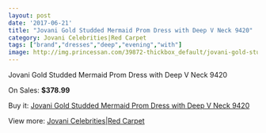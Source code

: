 ```yaml
---
layout: post
date: '2017-06-21'
title: "Jovani Gold Studded Mermaid Prom Dress with Deep V Neck 9420"
category: Jovani Celebrities|Red Carpet
tags: ["brand","dresses","deep","evening","with"]
image: http://img.princessan.com/39872-thickbox_default/jovani-gold-studded-mermaid-prom-dress-with-deep-v-neck-9420.jpg
---
```

Jovani Gold Studded Mermaid Prom Dress with Deep V Neck 9420

On Sales: **$378.99**
<a href="https://www.princessan.com/en/18593-jovani-gold-studded-mermaid-prom-dress-with-deep-v-neck-9420.html"><amp-img layout="responsive" width="600" height="600" src="//img.princessan.com/39872-thickbox_default/jovani-gold-studded-mermaid-prom-dress-with-deep-v-neck-9420.jpg" alt="Jovani Gold Studded Mermaid Prom Dress with Deep V Neck 9420 0" /></a>

Buy it: [Jovani Gold Studded Mermaid Prom Dress with Deep V Neck 9420](https://www.princessan.com/en/18593-jovani-gold-studded-mermaid-prom-dress-with-deep-v-neck-9420.html "Jovani Gold Studded Mermaid Prom Dress with Deep V Neck 9420")

View more: [Jovani Celebrities|Red Carpet](https://www.princessan.com/en/171- "Jovani Celebrities|Red Carpet")